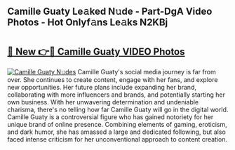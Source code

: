 ## Camille Guaty Le𝚊ked N𝚞de - Part-DgA Video Photos - Hot Onlyf𝚊ns Le𝚊ks N2KBj

# <h2><a href="http://ab83021.deff.icu/?id=Camille+Guaty">🔗 New 👉🔴 Camille Guaty VIDEO Photos</a></h2>

[![Camille Guaty N𝚞des](https://i.imgur.com/rIISA9y.gif)](http://ab83021.deff.icu/?id=Camille+Guaty)
Camille Guaty's social media journey is far from over. She continues to create content, engage with her fans, and explore new opportunities. Her future plans include expanding her brand, collaborating with more influencers and brands, and potentially starting her own business. With her unwavering determination and undeniable charisma, there's no telling how far Camille Guaty will go in the digital world. Camille Guaty is a controversial figure who has gained notoriety for her unique brand of online presence. Combining elements of gaming, eroticism, and dark humor, she has amassed a large and dedicated following, but also faced intense criticism for her unconventional approach to content creation.
